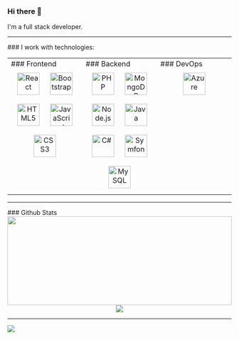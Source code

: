 ### Hi there 👋
I'm a full stack developer.
<hr />
### I work with technologies:
<table align="center" >
  <tr>
    <td valign="top" width="33%">
      ### Frontend
      <div align="center">
        <img style="margin: 10px" src="https://profilinator.rishav.dev/skills-assets/react-original-wordmark.svg"
          alt="React" height="50" />
        <img style="margin: 10px" src="https://profilinator.rishav.dev/skills-assets/bootstrap-plain.svg"
          alt="Bootstrap" height="50" />
        <img style="margin: 10px" src="https://profilinator.rishav.dev/skills-assets/html5-original-wordmark.svg"
          alt="HTML5" height="50" />
        <img style="margin: 10px" src="https://profilinator.rishav.dev/skills-assets/javascript-original.svg"
          alt="JavaScript" height="50" />
        <img style="margin: 10px" src="https://profilinator.rishav.dev/skills-assets/css3-original-wordmark.svg"
          alt="CSS3" height="50" />
      </div>
    </td>
    <td valign="top" width="33%">
      ### Backend
      <div align="center">
        <img style="margin: 10px" src="https://profilinator.rishav.dev/skills-assets/php-original.svg" alt="PHP"
          height="50" />
        <img style="margin: 10px" src="https://profilinator.rishav.dev/skills-assets/mongodb-original-wordmark.svg"
          alt="MongoDB" height="50" />
        <img style="margin: 10px" src="https://profilinator.rishav.dev/skills-assets/nodejs-original-wordmark.svg"
          alt="Node.js" height="50" />
        <img style="margin: 10px" src="https://profilinator.rishav.dev/skills-assets/java-original-wordmark.svg"
          alt="Java" height="50" />
        <img style="margin: 10px" src="https://profilinator.rishav.dev/skills-assets/csharp-original.svg" alt="C#"
          height="50" />
        <img style="margin: 10px" src="https://profilinator.rishav.dev/skills-assets/symfony_black_03.svg"
          alt="Symfony" height="50" />
        <img style="margin: 10px" src="https://profilinator.rishav.dev/skills-assets/mysql-original-wordmark.svg"
          alt="MySQL" height="50" />
      </div>
    </td>
    <td valign="top" width="33%">
      ### DevOps
      <div align="center">
        <img style="margin: 10px" src="https://profilinator.rishav.dev/skills-assets/microsoft_azure-icon.svg"
          alt="Azure" height="50" />
      </div>
    </td>
  </tr>
</table>
<hr />
### Github Stats  
<div align="center">
  <img width="100%" height="200"
    src="https://github-readme-stats.vercel.app/api?username=DevLucho&show_icons=true&theme=radical" />
  <img align="center"
    src="https://github-readme-stats.vercel.app/api/top-langs/?username=DevLucho&layout=compact&theme=radical" />
</div>
<hr />
<img src="https://komarev.com/ghpvc/?username=DevLucho&color=brightgreen" />
